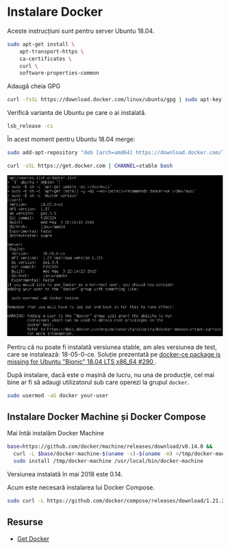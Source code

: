 # Instalare Docker

Aceste instrucțiuni sunt pentru server Ubuntu 18.04.

```bash
sudo apt-get install \
    apt-transport-https \
    ca-certificates \
    curl \
    software-properties-common
```

Adaugă cheia GPG

```bash
curl -fsSL https://download.docker.com/linux/ubuntu/gpg | sudo apt-key add -
```

Verifică varianta de Ubuntu pe care o ai instalată.

```bash
lsb_release -cs
```

În acest moment pentru Ubuntu 18.04 merge:

```bash
sudo add-apt-repository "deb [arch=amd64] https://download.docker.com/linux/ubuntu $(lsb_release -cs) stable"
```

```bash
curl -sSL https://get.docker.com | CHANNEL=stable bash
```

![Instalare server Ubuntu LTS 18.04](DockerServerTest1804.png)

Pentru că nu poate fi instalată versiunea stable, am ales versiunea de test, care se instalează: 18-05-0-ce. Soluție prezentată pe [docker-ce package is missing for Ubuntu "Bionic" 18.04 LTS x86_64 \#290 ](https://github.com/docker/for-linux/issues/290).

După instalare, dacă este o mașină de lucru, nu una de producție, cel mai bine ar fi să adaugi utilizatorul sub care operezi la grupul `docker`.

```bash
sudo usermod -aG docker your-user
```

## Instalare Docker Machine și Docker Compose

Mai întâi instalăm Docker Machine

```bash
base=https://github.com/docker/machine/releases/download/v0.14.0 &&
  curl -L $base/docker-machine-$(uname -s)-$(uname -m) >/tmp/docker-machine &&
  sudo install /tmp/docker-machine /usr/local/bin/docker-machine
```

Versiunea instalată în mai 2018 este 0.14.

Acum este necesară instalarea lui Docker Compose.

```bash
sudo curl -L https://github.com/docker/compose/releases/download/1.21.2/docker-compose-$(uname -s)-$(uname -m) -o /usr/local/bin/docker-compose
```

## Resurse

- [Get Docker](https://docs.docker.com/get-docker/)